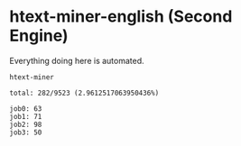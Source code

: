 # htext-miner-english (Second Engine)

Everything doing here is automated.

```
htext-miner

total: 282/9523 (2.9612517063950436%)

job0: 63
job1: 71
job2: 98
job3: 50
```